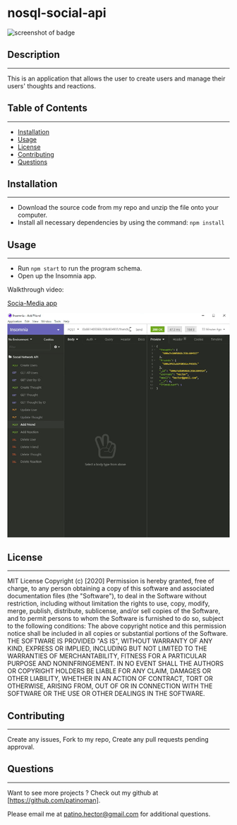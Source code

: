 # nosql-social-api

![screenshot of badge](https://img.shields.io/badge/license-MIT-blue.svg)

## Description

---

This is an application that allows the user to create users and manage their users' thoughts and reactions.

## Table of Contents

---

- [Installation](#installation)
- [Usage](#usage)
- [License](#license)
- [Contributing](#contributing)
- [Questions](#questions)

## Installation

---

- Download the source code from my repo and unzip the file onto your computer.
- Install all necessary dependencies by using the command: `npm install`

## Usage

---

- Run `npm start` to run the program schema.
- Open up the Insomnia app.

Walkthrough video:

[Socia-Media app](https://drive.google.com/file/d/1HKtuq3EKIWrHAm6koJ_HUr1V3Kk7ZURc/view?usp=sharing)

![screenshot #1 of app in use](/insomnia3.PNG?raw=true)

## License

---

MIT License
Copyright (c) [2020]
Permission is hereby granted, free of charge, to any person obtaining a copy
of this software and associated documentation files (the "Software"), to deal
in the Software without restriction, including without limitation the rights
to use, copy, modify, merge, publish, distribute, sublicense, and/or sell
copies of the Software, and to permit persons to whom the Software is
furnished to do so, subject to the following conditions:
The above copyright notice and this permission notice shall be included in all
copies or substantial portions of the Software.
THE SOFTWARE IS PROVIDED "AS IS", WITHOUT WARRANTY OF ANY KIND, EXPRESS OR
IMPLIED, INCLUDING BUT NOT LIMITED TO THE WARRANTIES OF MERCHANTABILITY,
FITNESS FOR A PARTICULAR PURPOSE AND NONINFRINGEMENT. IN NO EVENT SHALL THE
AUTHORS OR COPYRIGHT HOLDERS BE LIABLE FOR ANY CLAIM, DAMAGES OR OTHER
LIABILITY, WHETHER IN AN ACTION OF CONTRACT, TORT OR OTHERWISE, ARISING FROM,
OUT OF OR IN CONNECTION WITH THE SOFTWARE OR THE USE OR OTHER DEALINGS IN THE
SOFTWARE.

## Contributing

---

Create any issues, Fork to my repo, Create any pull requests pending approval.

## Questions

---

Want to see more projects ? Check out my github at [https://github.com/patinoman].

Please email me at patino.hector@gmail.com for additional questions.
